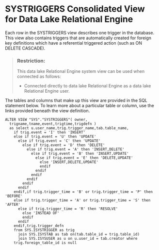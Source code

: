 <!-- loio3bead9b16c5f1014b271fa947ff403ff -->

# SYSTRIGGERS Consolidated View for Data Lake Relational Engine

Each row in the SYSTRIGGERS view describes one trigger in the database. This view also contains triggers that are automatically created for foreign key definitions which have a referential triggered action \(such as ON DELETE CASCADE\).



> ### Restriction:  
> This data lake Relational Engine system view can be used when connected as follows:
> 
> -   Connected directly to data lake Relational Engine as a data lake Relational Engine user.



The tables and columns that make up this view are provided in the SQL statement below. To learn more about a particular table or column, use the links provided beneath the view definition.

```
ALTER VIEW "SYS"."SYSTRIGGERS"( owner,
  trigname,tname,event,trigtime,trigdefn ) 
  as select u.user_name,trig.trigger_name,tab.table_name,
    if trig.event = 'I' then 'INSERT'
    else if trig.event = 'U' then 'UPDATE'
      else if trig.event = 'C' then 'UPDATE'
        else if trig.event = 'D' then 'DELETE'
          else if trig.event = 'A' then 'INSERT,DELETE'
            else if trig.event = 'B' then 'INSERT,UPDATE'
              else if trig.event = 'E' then 'DELETE,UPDATE'
                else 'INSERT,DELETE,UPDATE'
                endif
              endif
            endif
          endif
        endif
      endif
    endif,if trig.trigger_time = 'B' or trig.trigger_time = 'P' then 'BEFORE'
    else if trig.trigger_time = 'A' or trig.trigger_time = 'S' then 'AFTER'
      else if trig.trigger_time = 'R' then 'RESOLVE'
        else 'INSTEAD OF'
        endif
      endif
    endif,trig.trigger_defn
    from SYS.ISYSTRIGGER as trig
      join SYS.ISYSTAB as tab on(tab.table_id = trig.table_id)
      join SYS.ISYSUSER as u on u.user_id = tab.creator where
    trig.foreign_table_id is null
```

